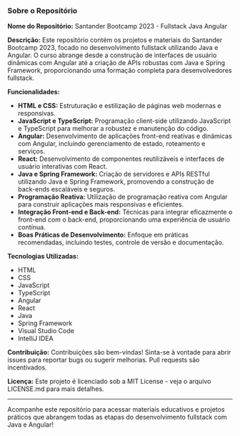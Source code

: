 ### Sobre o Repositório

**Nome do Repositório:** Santander Bootcamp 2023 - Fullstack Java Angular

**Descrição:**
Este repositório contém os projetos e materiais do Santander Bootcamp 2023, focado no desenvolvimento fullstack utilizando Java e Angular. O curso abrange desde a construção de interfaces de usuário dinâmicas com Angular até a criação de APIs robustas com Java e Spring Framework, proporcionando uma formação completa para desenvolvedores fullstack.

**Funcionalidades:**
- **HTML e CSS:** Estruturação e estilização de páginas web modernas e responsivas.
- **JavaScript e TypeScript:** Programação client-side utilizando JavaScript e TypeScript para melhorar a robustez e manutenção do código.
- **Angular:** Desenvolvimento de aplicações front-end reativas e dinâmicas com Angular, incluindo gerenciamento de estado, roteamento e serviços.
- **React:** Desenvolvimento de componentes reutilizáveis e interfaces de usuário interativas com React.
- **Java e Spring Framework:** Criação de servidores e APIs RESTful utilizando Java e Spring Framework, promovendo a construção de back-ends escaláveis e seguros.
- **Programação Reativa:** Utilização de programação reativa com Angular para construir aplicações mais responsivas e eficientes.
- **Integração Front-end e Back-end:** Técnicas para integrar eficazmente o front-end com o back-end, proporcionando uma experiência de usuário contínua.
- **Boas Práticas de Desenvolvimento:** Enfoque em práticas recomendadas, incluindo testes, controle de versão e documentação.

**Tecnologias Utilizadas:**
- HTML
- CSS
- JavaScript
- TypeScript
- Angular
- React
- Java
- Spring Framework
- Visual Studio Code
- IntelliJ IDEA


**Contribuição:**
Contribuições são bem-vindas! Sinta-se à vontade para abrir issues para reportar bugs ou sugerir melhorias. Pull requests são incentivados.

**Licença:**
Este projeto é licenciado sob a MIT License - veja o arquivo LICENSE.md para mais detalhes.

---

Acompanhe este repositório para acessar materiais educativos e projetos práticos que abrangem todas as etapas do desenvolvimento fullstack com Java e Angular!
